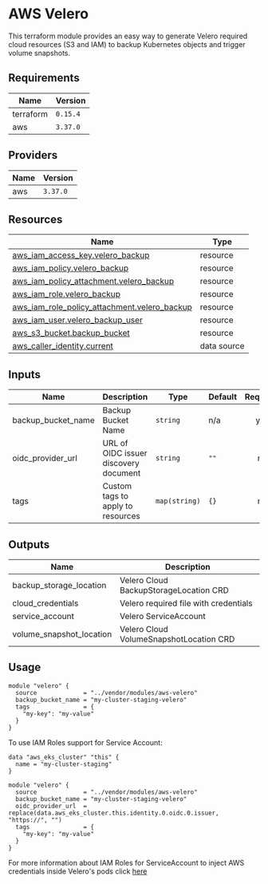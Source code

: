 # AWS Velero

This terraform module provides an easy way to generate Velero required cloud resources (S3 and IAM) to backup Kubernetes objects and trigger volume snapshots.

## Requirements

|   Name    | Version  |
| --------- | -------- |
| terraform | `0.15.4` |
| aws       | `3.37.0` |

## Providers

| Name | Version  |
| ---- | -------- |
| aws  | `3.37.0` |

## Resources

|                                                                          Name                                                                          |    Type     |
| ------------------------------------------------------------------------------------------------------------------------------------------------------ | ----------- |
| [aws_iam_access_key.velero_backup](https://registry.terraform.io/providers/hashicorp/aws/3.37.0/docs/resources/iam_access_key)                         | resource    |
| [aws_iam_policy.velero_backup](https://registry.terraform.io/providers/hashicorp/aws/3.37.0/docs/resources/iam_policy)                                 | resource    |
| [aws_iam_policy_attachment.velero_backup](https://registry.terraform.io/providers/hashicorp/aws/3.37.0/docs/resources/iam_policy_attachment)           | resource    |
| [aws_iam_role.velero_backup](https://registry.terraform.io/providers/hashicorp/aws/3.37.0/docs/resources/iam_role)                                     | resource    |
| [aws_iam_role_policy_attachment.velero_backup](https://registry.terraform.io/providers/hashicorp/aws/3.37.0/docs/resources/iam_role_policy_attachment) | resource    |
| [aws_iam_user.velero_backup_user](https://registry.terraform.io/providers/hashicorp/aws/3.37.0/docs/resources/iam_user)                                | resource    |
| [aws_s3_bucket.backup_bucket](https://registry.terraform.io/providers/hashicorp/aws/3.37.0/docs/resources/s3_bucket)                                   | resource    |
| [aws_caller_identity.current](https://registry.terraform.io/providers/hashicorp/aws/3.37.0/docs/data-sources/caller_identity)                          | data source |

## Inputs

|         Name         |              Description              |     Type      | Default | Required |
| -------------------- | ------------------------------------- | ------------- | ------- | :------: |
| backup\_bucket\_name | Backup Bucket Name                    | `string`      | n/a     |   yes    |
| oidc\_provider\_url  | URL of OIDC issuer discovery document | `string`      | `""`    |    no    |
| tags                 | Custom tags to apply to resources     | `map(string)` | `{}`    |    no    |

## Outputs

|            Name            |               Description               |
| -------------------------- | --------------------------------------- |
| backup\_storage\_location  | Velero Cloud BackupStorageLocation CRD  |
| cloud\_credentials         | Velero required file with credentials   |
| service\_account           | Velero ServiceAccount                   |
| volume\_snapshot\_location | Velero Cloud VolumeSnapshotLocation CRD |

## Usage

```hcl
module "velero" {
  source             = "../vendor/modules/aws-velero"
  backup_bucket_name = "my-cluster-staging-velero"
  tags               = {
    "my-key": "my-value"
  }
}
```

To use IAM Roles support for Service Account:

```hcl
data "aws_eks_cluster" "this" {
  name = "my-cluster-staging"
}

module "velero" {
  source             = "../vendor/modules/aws-velero"
  backup_bucket_name = "my-cluster-staging-velero"
  oidc_provider_url  = replace(data.aws_eks_cluster.this.identity.0.oidc.0.issuer, "https://", "")
  tags               = {
    "my-key": "my-value"
  }
}
```

For more information about IAM Roles for ServiceAccount to inject AWS credentials inside Velero's pods click [here](https://docs.aws.amazon.com/eks/latest/userguide/iam-roles-for-service-accounts.html)
